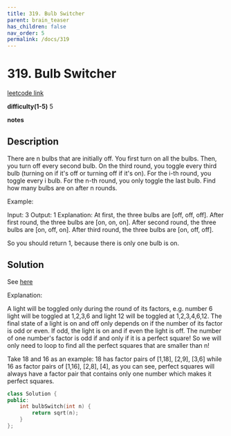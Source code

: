 ```yaml
---
title: 319. Bulb Switcher
parent: brain_teaser
has_children: false
nav_order: 5
permalink: /docs/319
---
```

# 319. Bulb Switcher
[leetcode link](https://leetcode.com/problems/bulb-switcher/)

**difficulty(1-5)** 
5

**notes**

## Description
There are n bulbs that are initially off. You first turn on all the bulbs. Then, you turn off every second bulb. On the third round, you toggle every third bulb (turning on if it's off or turning off if it's on). For the i-th round, you toggle every i bulb. For the n-th round, you only toggle the last bulb. Find how many bulbs are on after n rounds.

Example:

Input: 3
Output: 1 
Explanation: 
At first, the three bulbs are [off, off, off].
After first round, the three bulbs are [on, on, on].
After second round, the three bulbs are [on, off, on].
After third round, the three bulbs are [on, off, off]. 

So you should return 1, because there is only one bulb is on.

## Solution
See [here](https://leetcode.com/problems/bulb-switcher/discuss/77133/My-0-ms-C%2B%2B-solution-with-explanation)

Explanation:

A light will be toggled only during the round of its factors, e.g. number 6 light will be toggled at 1,2,3,6 and light 12 will be toggled at 1,2,3,4,6,12. The final state of a light is on and off only depends on if the number of its factor is odd or even. If odd, the light is on and if even the light is off. The number of one number's factor is odd if and only if it is a perfect square!
So we will only need to loop to find all the perfect squares that are smaller than n!

Take 18 and 16 as an example: 18 has factor pairs of [1,18], [2,9], [3,6] while 16 as factor pairs of [1,16], [2,8], [4], as you can see, perfect squares will always have a factor pair that contains only one number which makes it perfect squares.

```c++
class Solution {
public:
    int bulbSwitch(int n) {
        return sqrt(n);
    }
};
```

<!-- 
Blue label
{: .label .label-blue }

Stable
{: .label .label-green }

New release
{: .label .label-purple }

Coming soon
{: .label .label-yellow }

Deprecated
{: .label .label-red } -->
